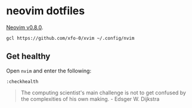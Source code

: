 # neovim dotfiles

[Neovim v0.8.0](https://github.com/neovim/neovim/releases).
```
gcl https://github.com/xfo-0/xvim ~/.config/nvim
```
## Get healthy
Open `nvim` and enter the following:
```
:checkhealth

```
> The computing scientist's main challenge is not to get confused by the complexities of his own making. 
\- Edsger W. Dijkstra
```
